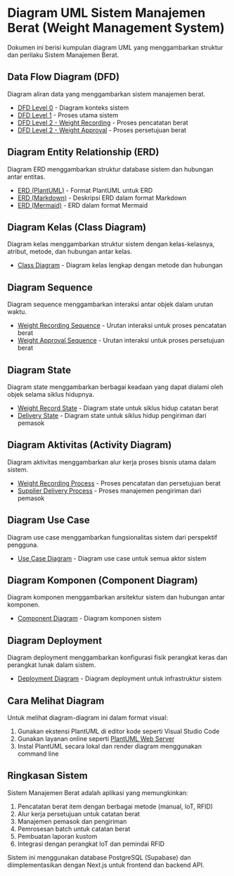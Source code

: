 # Diagram UML Sistem Manajemen Berat (Weight Management System)

Dokumen ini berisi kumpulan diagram UML yang menggambarkan struktur dan perilaku Sistem Manajemen Berat.

## Data Flow Diagram (DFD)

Diagram aliran data yang menggambarkan sistem manajemen berat.

- [DFD Level 0](./dfd-level-0.puml) - Diagram konteks sistem
- [DFD Level 1](./dfd-level-1.puml) - Proses utama sistem
- [DFD Level 2 - Weight Recording](./dfd-level-2-weight-recording.puml) - Proses pencatatan berat
- [DFD Level 2 - Weight Approval](./dfd-level-2-weight-approval.puml) - Proses persetujuan berat

## Diagram Entity Relationship (ERD)

Diagram ERD menggambarkan struktur database sistem dan hubungan antar entitas.

- [ERD (PlantUML)](./erd-diagram.puml) - Format PlantUML untuk ERD
- [ERD (Markdown)](./erd-diagram.md) - Deskripsi ERD dalam format Markdown
- [ERD (Mermaid)](./erd-diagram-mermaid.md) - ERD dalam format Mermaid

## Diagram Kelas (Class Diagram)

Diagram kelas menggambarkan struktur sistem dengan kelas-kelasnya, atribut, metode, dan hubungan antar kelas.

- [Class Diagram](./class-diagram.puml) - Diagram kelas lengkap dengan metode dan hubungan

## Diagram Sequence

Diagram sequence menggambarkan interaksi antar objek dalam urutan waktu.

- [Weight Recording Sequence](./sequence-diagram-weight-recording.puml) - Urutan interaksi untuk proses pencatatan berat
- [Weight Approval Sequence](./sequence-diagram-weight-approval.puml) - Urutan interaksi untuk proses persetujuan berat

## Diagram State

Diagram state menggambarkan berbagai keadaan yang dapat dialami oleh objek selama siklus hidupnya.

- [Weight Record State](./state-diagram-weight-record.puml) - Diagram state untuk siklus hidup catatan berat
- [Delivery State](./state-diagram-delivery.puml) - Diagram state untuk siklus hidup pengiriman dari pemasok

## Diagram Aktivitas (Activity Diagram)

Diagram aktivitas menggambarkan alur kerja proses bisnis utama dalam sistem.

- [Weight Recording Process](./activity-diagram-weight-recording.puml) - Proses pencatatan dan persetujuan berat
- [Supplier Delivery Process](./activity-diagram-supplier-delivery.puml) - Proses manajemen pengiriman dari pemasok

## Diagram Use Case

Diagram use case menggambarkan fungsionalitas sistem dari perspektif pengguna.

- [Use Case Diagram](./use-case-diagram.puml) - Diagram use case untuk semua aktor sistem

## Diagram Komponen (Component Diagram)

Diagram komponen menggambarkan arsitektur sistem dan hubungan antar komponen.

- [Component Diagram](./component-diagram.puml) - Diagram komponen sistem

## Diagram Deployment

Diagram deployment menggambarkan konfigurasi fisik perangkat keras dan perangkat lunak dalam sistem.

- [Deployment Diagram](./deployment-diagram.puml) - Diagram deployment untuk infrastruktur sistem

## Cara Melihat Diagram

Untuk melihat diagram-diagram ini dalam format visual:

1. Gunakan ekstensi PlantUML di editor kode seperti Visual Studio Code
2. Gunakan layanan online seperti [PlantUML Web Server](http://www.plantuml.com/plantuml/uml/)
3. Instal PlantUML secara lokal dan render diagram menggunakan command line

## Ringkasan Sistem

Sistem Manajemen Berat adalah aplikasi yang memungkinkan:

1. Pencatatan berat item dengan berbagai metode (manual, IoT, RFID)
2. Alur kerja persetujuan untuk catatan berat
3. Manajemen pemasok dan pengiriman
4. Pemrosesan batch untuk catatan berat
5. Pembuatan laporan kustom
6. Integrasi dengan perangkat IoT dan pemindai RFID

Sistem ini menggunakan database PostgreSQL (Supabase) dan diimplementasikan dengan Next.js untuk frontend dan backend API.